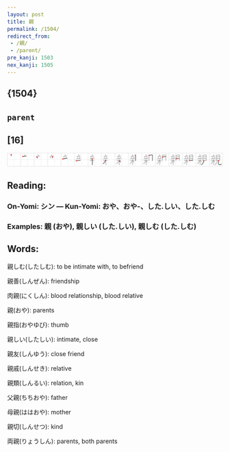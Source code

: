 ```yaml
---
layout: post
title: 親
permalink: /1504/
redirect_from:
 - /親/
 - /parent/
pre_kanji: 1503
nex_kanji: 1505
---
```


## {1504}

## `parent`

## [16]

<div class="stroke"><img src="../images/E8A6AA.png" /></div>

## Reading:

### On-Yomi: シン &mdash; Kun-Yomi: おや、おや-、した.しい、した.しむ

### Examples: 親 (おや), 親しい (した.しい), 親しむ (した.しむ)

## Words:

親しむ(したしむ): to be intimate with, to befriend

親善(しんぜん): friendship

肉親(にくしん): blood relationship, blood relative

親(おや): parents

親指(おやゆび): thumb

親しい(したしい): intimate, close

親友(しんゆう): close friend

親戚(しんせき): relative

親類(しんるい): relation, kin

父親(ちちおや): father

母親(ははおや): mother

親切(しんせつ): kind

両親(りょうしん): parents, both parents
